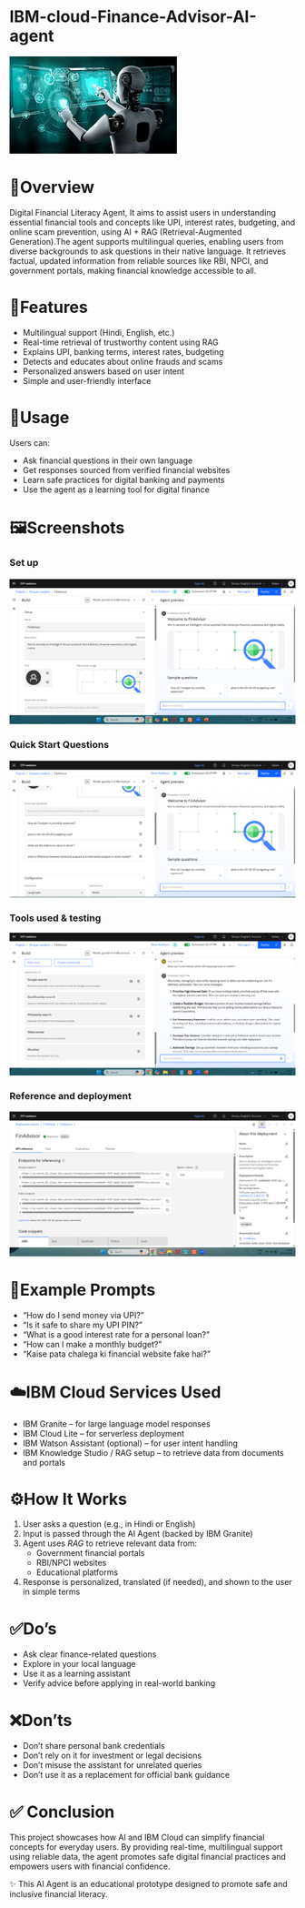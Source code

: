 # IBM-cloud-Finance-Advisor-AI-agent
![AI](AI.jpg)

# 📝Overview
Digital Financial Literacy Agent,
It aims to assist users in understanding essential financial tools and concepts like UPI, interest rates, budgeting, and online scam prevention, using AI + RAG (Retrieval-Augmented Generation).The agent supports multilingual queries, enabling users from diverse backgrounds to ask questions in their native language. It retrieves factual, updated information from reliable sources like RBI, NPCI, and government portals, making financial knowledge accessible to all.

# 🚀Features
- Multilingual support (Hindi, English, etc.)
- Real-time retrieval of trustworthy content using RAG
- Explains UPI, banking terms, interest rates, budgeting
- Detects and educates about online frauds and scams
- Personalized answers based on user intent
- Simple and user-friendly interface

 # 📌Usage

Users can:
- Ask financial questions in their own language  
- Get responses sourced from verified financial websites  
- Learn safe practices for digital banking and payments  
- Use the agent as a learning tool for digital finance

 #  🖼️Screenshots
 ### Set up 
 ![Setup](Setup.png)

 ### Quick Start Questions
 ![questions](quick_start_ques.png)

 ### Tools used & testing
 ![testing](testing.png)

 ### Reference and deployment
 ![deploy](Api_reference.png)

# 💬Example Prompts

- “How do I send money via UPI?”
- “Is it safe to share my UPI PIN?”
- “What is a good interest rate for a personal loan?”
- “How can I make a monthly budget?”
- “Kaise pata chalega ki financial website fake hai?”


# ☁️IBM Cloud Services Used

- IBM Granite – for large language model responses  
- IBM Cloud Lite – for serverless deployment  
- IBM Watson Assistant (optional) – for user intent handling  
- IBM Knowledge Studio / RAG setup – to retrieve data from documents and portals


# ⚙️How It Works

1. User asks a question (e.g., in Hindi or English)  
2. Input is passed through the AI Agent (backed by IBM Granite)  
3. Agent uses *RAG* to retrieve relevant data from:
   - Government financial portals  
   - RBI/NPCI websites  
   - Educational platforms  
4. Response is personalized, translated (if needed), and shown to the user in simple terms


# ✅Do’s

- Ask clear finance-related questions  
- Explore in your local language  
- Use it as a learning assistant  
- Verify advice before applying in real-world banking


# ❌Don’ts

- Don’t share personal bank credentials  
- Don’t rely on it for investment or legal decisions  
- Don’t misuse the assistant for unrelated queries  
- Don’t use it as a replacement for official bank guidance

# ✅ Conclusion

This project showcases how AI and IBM Cloud can simplify financial concepts for everyday users. By providing real-time, multilingual support using reliable data, the agent promotes safe digital financial practices and empowers users with financial confidence.


 ✨ This AI Agent is an educational prototype designed to promote safe and inclusive financial literacy.


